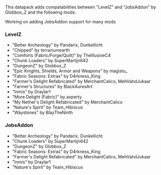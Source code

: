 This datapack adds compatabilities between "LevelZ" and "JobsAddon" by Globbox_Z and the following mods:  

Working on adding JobsAddon support for many mods

### LevelZ
- "Better Archeology" by Pandarix, Dunkellicht
- "Chipped" by terrariumearth
- "Comforts (Fabric/Forge/Quilt)" by TheIllusiveC4
- "Chunk Loaders" by SuperMartijn642
- "DungeonZ" by Globbox_Z
- "Epic Knights, Shields, Armor and Weapons" by magistu_ 
- "Fabric Seasons: Extras" by D4rkness_King
- "Farmer's Delight Refabricated" by MerchantCalico, MehVahdJukaar
- "Farmer's Structures" by BlackAuresArt
- "Inmis" by Draylar1
- "More Delight (Fabric)" by axperty
- "My Nether's Delight Refabricated" by MerchantCalico
- "Nature's Spirit" by Team_Hibiscus
- "Waystones" by BlayTheNinth

### JobsAddon
- "Better Archeology" by Pandarix, Dunkellicht
- "Chunk Loaders" by SuperMartijn642
- "DungeonZ" by Globbox_Z
- "Fabric Seasons: Extras" by D4rkness_King
- "Farmer's Delight Refabricated" by MerchantCalico, MehVahdJukaar
- "Inmis" by Draylar1
- "Nature's Spirit" by Team_Hibiscus
